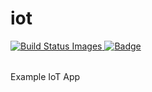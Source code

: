 # iot

<table>
  <tr>

<a href="https://travis-ci.org/1234iot/iot"  target="_blank">
	<img title="Build Status Images" src="https://travis-ci.org/1234iot/iot.svg">
</a>

<a href="https://coveralls.io/github/1234iot/iot"  target="_blank">
	<img alt="Badge" src="https://coveralls.io/repos/1234iot/iot/badge.svg?branch=master&amp;service=github">
</a>

  </tr>
</table>

Example IoT App
